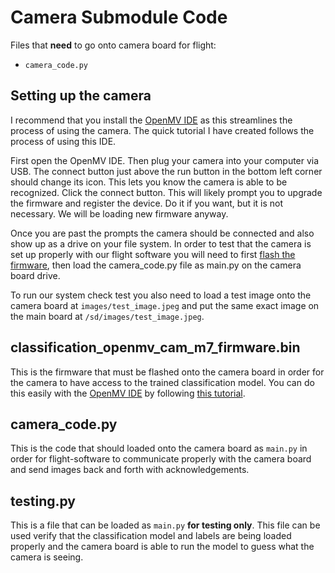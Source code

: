 # Camera Submodule Code
Files that **need** to go onto camera board for flight:
- `camera_code.py`

## Setting up the camera
I recommend that you install the [OpenMV IDE](https://openmv.io/pages/download) as this streamlines the process of using the camera. The quick tutorial I have created follows the process of using this IDE.

First open the OpenMV IDE. Then plug your camera into your computer via USB. The connect button just above the run button in the bottom left corner should change its icon. This lets you know the camera is able to be recognized. Click the connect button. This will likely prompt you to upgrade the firmware and register the device. Do it if you want, but it is not necessary. We will be loading new firmware anyway. 

Once you are past the prompts the camera should be connected and also show up as a drive on your file system. In order to test that the camera is set up properly with our flight software you will need to first [flash the firmware](https://docs.edgeimpulse.com/docs/run-inference/running-your-impulse-openmv#deploying-your-impulse-as-an-openmv-firmware), then load the camera_code.py file as main.py on the camera board drive.

To run our system check test you also need to load a test image onto the camera board at `images/test_image.jpeg` and put the same exact image on the main board at `/sd/images/test_image.jpeg`.

## classification_openmv_cam_m7_firmware.bin
This is the firmware that must be flashed onto the camera board in order for the camera to have access to the trained classification model. You can do this easily with the [OpenMV IDE](https://openmv.io/pages/download) by following [this tutorial](https://docs.edgeimpulse.com/docs/run-inference/running-your-impulse-openmv#deploying-your-impulse-as-an-openmv-firmware). 

## camera_code.py
This is the code that should loaded onto the camera board as `main.py` in order for flight-software to communicate properly with the camera board and send images back and forth with acknowledgements. 

## testing.py
This is a file that can be loaded as `main.py` **for testing only**. This file can be used verify that the classification model and labels are being loaded properly and the camera board is able to run the model to guess what the camera is seeing.